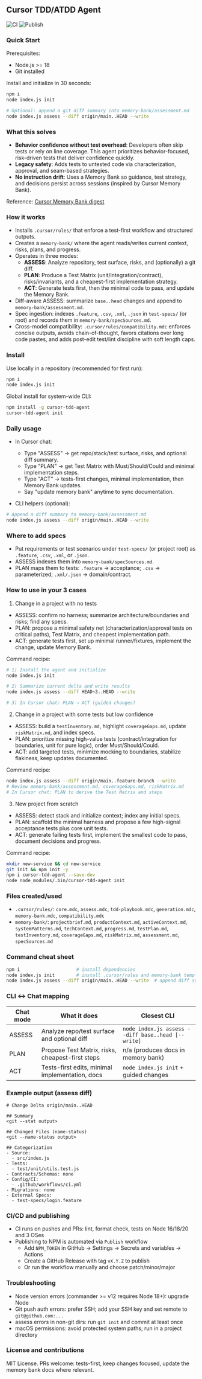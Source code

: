 ## Cursor TDD/ATDD Agent

![CI](https://github.com/brunitom/cursor-tdd-agent/actions/workflows/ci.yml/badge.svg)
![Publish](https://github.com/brunitom/cursor-tdd-agent/actions/workflows/publish.yml/badge.svg)

### Quick Start

Prerequisites:

- Node.js >= 18
- Git installed

Install and initialize in 30 seconds:

```bash
npm i
node index.js init

# Optional: append a git diff summary into memory-bank/assessment.md
node index.js assess --diff origin/main..HEAD --write
```

### What this solves

- **Behavior confidence without test overhead**: Developers often skip tests or rely on line coverage. This agent prioritizes behavior-focused, risk-driven tests that deliver confidence quickly.
- **Legacy safety**: Adds tests to untested code via characterization, approval, and seam-based strategies.
- **No instruction drift**: Uses a Memory Bank so guidance, test strategy, and decisions persist across sessions (inspired by Cursor Memory Bank).

Reference: [Cursor Memory Bank digest](https://gitdocs1.s3.amazonaws.com/digests/tacticlaunch-cursor-bank/5fbf150b-675e-4274-9514-97e8846ae3fb.txt)

### How it works

- Installs `.cursor/rules/` that enforce a test-first workflow and structured outputs.
- Creates a `memory-bank/` where the agent reads/writes current context, risks, plans, and progress.
- Operates in three modes:
  - **ASSESS**: Analyze repository, test surface, risks, and (optionally) a git diff.
  - **PLAN**: Produce a Test Matrix (unit/integration/contract), risks/invariants, and a cheapest-first implementation strategy.
  - **ACT**: Generate tests first, then the minimal code to pass, and update the Memory Bank.
- Diff-aware ASSESS: summarize `base..head` changes and append to `memory-bank/assessment.md`.
- Spec ingestion: indexes `.feature`, `.csv`, `.xml`, `.json` in `test-specs/` (or root) and records them in `memory-bank/specSources.md`.
 - Cross-model compatibility: `.cursor/rules/compatibility.mdc` enforces concise outputs, avoids chain-of-thought, favors citations over long code pastes, and adds post-edit test/lint discipline with soft length caps.

### Install

Use locally in a repository (recommended for first run):

```bash
npm i
node index.js init
```

Global install for system-wide CLI:

```bash
npm install -g cursor-tdd-agent
cursor-tdd-agent init
```

### Daily usage

- In Cursor chat:
  - Type "ASSESS" → get repo/stack/test surface, risks, and optional diff summary.
  - Type "PLAN" → get Test Matrix with Must/Should/Could and minimal implementation steps.
  - Type "ACT" → tests-first changes, minimal implementation, then Memory Bank updates.
  - Say "update memory bank" anytime to sync documentation.

- CLI helpers (optional):

```bash
# Append a diff summary to memory-bank/assessment.md
node index.js assess --diff origin/main..HEAD --write
```

### Where to add specs

- Put requirements or test scenarios under `test-specs/` (or project root) as `.feature`, `.csv`, `.xml`, or `.json`.
- ASSESS indexes them into `memory-bank/specSources.md`.
- PLAN maps them to tests: `.feature` → acceptance; `.csv` → parameterized; `.xml/.json` → domain/contract.

### How to use in your 3 cases

1. Change in a project with no tests

- ASSESS: confirm no harness; summarize architecture/boundaries and risks; find any specs.
- PLAN: propose a minimal safety net (characterization/approval tests on critical paths), Test Matrix, and cheapest implementation path.
- ACT: generate tests first, set up minimal runner/fixtures, implement the change, update Memory Bank.

Command recipe:

```bash
# 1) Install the agent and initialize
node index.js init

# 2) Summarize current delta and write results
node index.js assess --diff HEAD~3..HEAD --write

# 3) In Cursor chat: PLAN → ACT (guided changes)
```

2. Change in a project with some tests but low confidence

- ASSESS: build a `testInventory.md`, highlight `coverageGaps.md`, update `riskMatrix.md`, and index specs.
- PLAN: prioritize missing high-value tests (contract/integration for boundaries, unit for pure logic), order Must/Should/Could.
- ACT: add targeted tests, minimize mocking to boundaries, stabilize flakiness, keep updates documented.

Command recipe:

```bash
node index.js assess --diff origin/main..feature-branch --write
# Review memory-bank/assessment.md, coverageGaps.md, riskMatrix.md
# In Cursor chat: PLAN to derive the Test Matrix and steps
```

3. New project from scratch

- ASSESS: detect stack and initialize context; index any initial specs.
- PLAN: scaffold the minimal harness and propose a few high-signal acceptance tests plus core unit tests.
- ACT: generate failing tests first, implement the smallest code to pass, document decisions and progress.

Command recipe:

```bash
mkdir new-service && cd new-service
git init && npm init -y
npm i cursor-tdd-agent --save-dev
node node_modules/.bin/cursor-tdd-agent init
```

### Files created/used

- `.cursor/rules/`: `core.mdc`, `assess.mdc`, `tdd-playbook.mdc`, `generation.mdc`, `memory-bank.mdc`, `compatibility.mdc`
- `memory-bank/`: `projectbrief.md`, `productContext.md`, `activeContext.md`, `systemPatterns.md`, `techContext.md`, `progress.md`, `testPlan.md`, `testInventory.md`, `coverageGaps.md`, `riskMatrix.md`, `assessment.md`, `specSources.md`

### Command cheat sheet

```bash
npm i                     # install dependencies
node index.js init        # install .cursor/rules and memory-bank templates
node index.js assess --diff origin/main..HEAD --write  # append diff summary
```

### CLI ↔ Chat mapping

| Chat mode | What it does                                     | Closest CLI                                        |
| --------- | ------------------------------------------------ | -------------------------------------------------- |
| ASSESS    | Analyze repo/test surface and optional diff      | `node index.js assess --diff base..head [--write]` |
| PLAN      | Propose Test Matrix, risks, cheapest-first steps | n/a (produces docs in memory bank)                 |
| ACT       | Tests-first edits, minimal implementation, docs  | `node index.js init` + guided changes              |

### Example output (assess diff)

```text
# Change Delta origin/main..HEAD

## Summary
<git --stat output>

## Changed Files (name-status)
<git --name-status output>

## Categorization
- Source:
  - src/index.js
- Tests:
  - test/unit/utils.test.js
- Contracts/Schemas: none
- Config/CI:
  - .github/workflows/ci.yml
- Migrations: none
- External Specs:
  - test-specs/login.feature
```

### CI/CD and publishing

- CI runs on pushes and PRs: lint, format check, tests on Node 16/18/20 and 3 OSes
- Publishing to NPM is automated via `Publish` workflow
  - Add `NPM_TOKEN` in GitHub → Settings → Secrets and variables → Actions
  - Create a GitHub Release with tag `vX.Y.Z` to publish
  - Or run the workflow manually and choose patch/minor/major

### Troubleshooting

- Node version errors (commander >= v12 requires Node 18+): upgrade Node
- Git push auth errors: prefer SSH; add your SSH key and set remote to `git@github.com:...`
- assess errors in non-git dirs: run `git init` and commit at least once
- macOS permissions: avoid protected system paths; run in a project directory

### License and contributions

MIT License. PRs welcome: tests-first, keep changes focused, update the memory bank docs where relevant.
